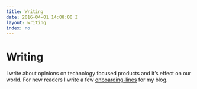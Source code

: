 ```yaml
---
title: Writing
date: 2016-04-01 14:08:00 Z
layout: writing
index: no
---
```


# Writing

I write about opinions on technology focused products and it’s effect on our world.
For new readers I write a few [onboarding-lines](#) for my blog.
